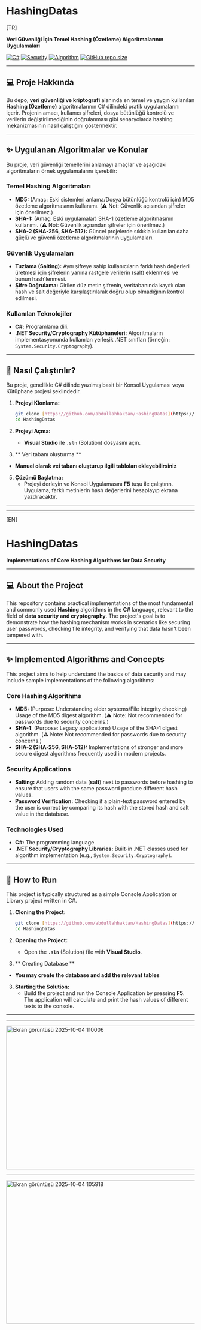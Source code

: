 # HashingDatas

[TR]

**Veri Güvenliği İçin Temel Hashing (Özetleme) Algoritmalarının Uygulamaları**

[![C#](https://img.shields.io/badge/Language-C%23-blue.svg)](https://docs.microsoft.com/en-us/dotnet/csharp/)
[![Security](https://img.shields.io/badge/Topic-Security%20%2F%20Cryptography-red.svg)](https://docs.microsoft.com/en-us/dotnet/standard/security/cryptography-model)
[![Algorithm](https://img.shields.io/badge/Concept-Hashing%20Algorithms-orange.svg)]()
[![GitHub repo size](https://img.shields.io/github/repo-size/abdullahhaktan/HashingDatas)](https://github.com/abdullahhaktan/HashingDatas)

---

## 💻 Proje Hakkında

Bu depo, **veri güvenliği ve kriptografi** alanında en temel ve yaygın kullanılan **Hashing (Özetleme)** algoritmalarının C# dilindeki pratik uygulamalarını içerir. Projenin amacı, kullanıcı şifreleri, dosya bütünlüğü kontrolü ve verilerin değiştirilmediğinin doğrulanması gibi senaryolarda hashing mekanizmasının nasıl çalıştığını göstermektir.

---

## ✨ Uygulanan Algoritmalar ve Konular

Bu proje, veri güvenliği temellerini anlamayı amaçlar ve aşağıdaki algoritmaların örnek uygulamalarını içerebilir:

### Temel Hashing Algoritmaları
* **MD5:** (Amaç: Eski sistemleri anlama/Dosya bütünlüğü kontrolü için) MD5 özetleme algoritmasının kullanımı. (⚠️ Not: Güvenlik açısından şifreler için önerilmez.)
* **SHA-1:** (Amaç: Eski uygulamalar) SHA-1 özetleme algoritmasının kullanımı. (⚠️ Not: Güvenlik açısından şifreler için önerilmez.)
* **SHA-2 (SHA-256, SHA-512):** Güncel projelerde sıklıkla kullanılan daha güçlü ve güvenli özetleme algoritmalarının uygulamaları.

### Güvenlik Uygulamaları
* **Tuzlama (Salting):** Aynı şifreye sahip kullanıcıların farklı hash değerleri üretmesi için şifrelerin yanına rastgele verilerin (salt) eklenmesi ve bunun hash'lenmesi.
* **Şifre Doğrulama:** Girilen düz metin şifrenin, veritabanında kayıtlı olan hash ve salt değeriyle karşılaştırılarak doğru olup olmadığının kontrol edilmesi.

### Kullanılan Teknolojiler
* **C#:** Programlama dili.
* **.NET Security/Cryptography Kütüphaneleri:** Algoritmaların implementasyonunda kullanılan yerleşik .NET sınıfları (örneğin: `System.Security.Cryptography`).

---

## 🚀 Nasıl Çalıştırılır?

Bu proje, genellikle C# dilinde yazılmış basit bir Konsol Uygulaması veya Kütüphane projesi şeklindedir.

1.  **Projeyi Klonlama:**
    ```bash
    git clone [https://github.com/abdullahhaktan/HashingDatas](https://github.com/abdullahhaktan/HashingDatas)
    cd HashingDatas
    ```

2.  **Projeyi Açma:**
    * **Visual Studio** ile `.sln` (Solution) dosyasını açın.

3.  ** Veri tabanı oluşturma **
   *  **Manuel olarak vei tabanı oluşturup ilgili tabloları ekleyebilirsiniz**
   
5.  **Çözümü Başlatma:**
    * Projeyi derleyin ve Konsol Uygulamasını **F5** tuşu ile çalıştırın. Uygulama, farklı metinlerin hash değerlerini hesaplayıp ekrana yazdıracaktır.

---
---

[EN]

# HashingDatas

**Implementations of Core Hashing Algorithms for Data Security**

---

## 💻 About the Project

This repository contains practical implementations of the most fundamental and commonly used **Hashing** algorithms in the **C#** language, relevant to the field of **data security and cryptography**. The project's goal is to demonstrate how the hashing mechanism works in scenarios like securing user passwords, checking file integrity, and verifying that data hasn't been tampered with.

---

## ✨ Implemented Algorithms and Concepts

This project aims to help understand the basics of data security and may include sample implementations of the following algorithms:

### Core Hashing Algorithms
* **MD5:** (Purpose: Understanding older systems/File integrity checking) Usage of the MD5 digest algorithm. (⚠️ Note: Not recommended for passwords due to security concerns.)
* **SHA-1:** (Purpose: Legacy applications) Usage of the SHA-1 digest algorithm. (⚠️ Note: Not recommended for passwords due to security concerns.)
* **SHA-2 (SHA-256, SHA-512):** Implementations of stronger and more secure digest algorithms frequently used in modern projects.

### Security Applications
* **Salting:** Adding random data (**salt**) next to passwords before hashing to ensure that users with the same password produce different hash values.
* **Password Verification:** Checking if a plain-text password entered by the user is correct by comparing its hash with the stored hash and salt value in the database.

### Technologies Used
* **C#:** The programming language.
* **.NET Security/Cryptography Libraries:** Built-in .NET classes used for algorithm implementation (e.g., `System.Security.Cryptography`).

---

## 🚀 How to Run

This project is typically structured as a simple Console Application or Library project written in C#.

1.  **Cloning the Project:**
    ```bash
    git clone [https://github.com/abdullahhaktan/HashingDatas](https://github.com/abdullahhaktan/HashingDatas)
    cd HashingDatas
    ```

2.  **Opening the Project:**
    * Open the **`.sln`** (Solution) file with **Visual Studio**.
      
3.  ** Creating Database **
   *  **You may create the database and add the relevant tables**
     
3.  **Starting the Solution:**
    * Build the project and run the Console Application by pressing **F5**. The application will calculate and print the hash values of different texts to the console.

---
---

<img width="726" height="383" alt="Ekran görüntüsü 2025-10-04 110006" src="https://github.com/user-attachments/assets/c3faad87-be1b-413f-86b0-c3493c9994b4" />

---

<img width="725" height="383" alt="Ekran görüntüsü 2025-10-04 105918" src="https://github.com/user-attachments/assets/103a0cee-963a-4b28-abb4-bdb3dbd63b7a" />
